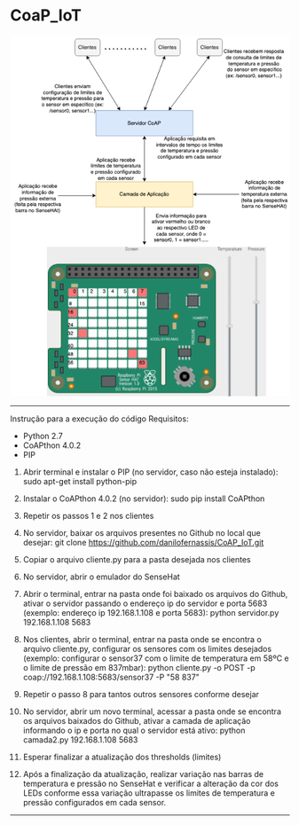 # CoaP_IoT
![Projeto](figura_1.png)

----------------------------------

Instrução para a execução do código
Requisitos:
- Python 2.7
- CoAPthon 4.0.2
- PIP

1) Abrir terminal e instalar o PIP (no servidor, caso não esteja instalado):
sudo apt-get install python-pip

2) Instalar o CoAPthon 4.0.2 (no servidor):
sudo pip install CoAPthon

3) Repetir os passos 1 e 2 nos clientes

4) No servidor, baixar os arquivos presentes no Github no local que desejar:
git clone https://github.com/danilofernassis/CoAP_IoT.git

5) Copiar o arquivo cliente.py para a pasta desejada nos clientes

6) No servidor, abrir o emulador do SenseHat

7) Abrir o terminal, entrar na pasta onde foi baixado os arquivos do Github, ativar o servidor passando o endereço ip do servidor e porta 5683 (exemplo: endereço ip 192.168.1.108 e porta 5683):
python servidor.py 192.168.1.108 5683

8) Nos clientes, abrir o terminal, entrar na pasta onde se encontra o arquivo cliente.py, configurar os sensores com os limites desejados (exemplo: configurar o sensor37 com o limite de temperatura em 58ºC e o limite de pressão em 837mbar):
python cliente.py -o POST -p coap://192.168.1.108:5683/sensor37 -P "58 837" 

9) Repetir o passo 8 para tantos outros sensores conforme desejar

10) No servidor, abrir um novo terminal, acessar a pasta onde se encontra os arquivos baixados do Github, ativar a camada de aplicação informando o ip e porta no qual o servidor está ativo:
python camada2.py 192.168.1.108 5683

11) Esperar finalizar a atualização dos thresholds (limites)

12) Após a finalização da atualização, realizar variação nas barras de temperatura e pressão no SenseHat e verificar a alteração da cor dos LEDs conforme essa variação ultrapasse os limites de temperatura e pressão configurados em cada sensor.

----------------------------------
